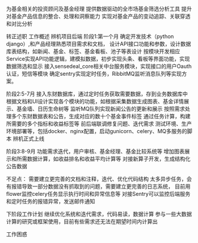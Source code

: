 为基金相关的投资顾问及基金经理
提供数据驱动的全市场基金筛选分析工具
提升对基金产品信息的整合、处理和洞察能力
实现对基金产品的变动追踪、关联穿透和对比分析


转正述职
工作概述
辨机项目后端
阶段1:第一个月
确定开发技术（python django）,和产品经理熟悉项目需求和文档，
设计API接口功能和参数，设计数据库表结构，如新闻、基金、标签、基金看板、池子等表设计
按模块开发相应Service实现API功能逻辑，建模拟数据，初步实现头条、看板等界面功能，实现数据筛选和显示
接入sensedeal_core相关中台服务模块，实现接口的用户Oauth认证，短信等模块
确定sentry实现定时任务，RibbitMQ监听消息队列等实现方案。

阶段2:5-7月
接入东财数据库，通过定时任务获取需要数据，存到业务数据库中
根据文档和UI设计实现各个模块的功能，如根据采集数据生成图表、基金详情展示、基金墙、日历生命树等
监听MQ队列实现新闻公告的更新和展示
按照需求处理多个东财数据表和公告，生成对应的数十个基金事件标签
通过任务计算，构建所需要的多个指标和收益标签等
前后端联调修复问题、迭代需求
测试环境、生产环境部署等，包括docker、nginx配置，启动gunicorn、celery、MQ多服务的脚本
辨机正式上线

阶段3:8-9月
功能需求迭代，用户审核、基金经理、基金比较系统等
增加图表展示和所需数据计算，如收益排名和收益平均计算等
对接新算子开发，生成结构化公告数据

不足点：
需要建立更完善的文档和注释，迭代、优化代码结构
太多异步任务，会有报错导致一部分数据没有抓取到的问题，需要建立更完善的日志系统，
目前用flower监控celery任务显示执行时间和异常信息等
对接Sentry可以监控后端服务和定时任务的报错异常，发送邮件通知

下阶段工作计划
继续优化系统和迭代需求，代码易读，数据计算
参与一些大数据计算的研究或框架使用，目前有些需求还无法在期望时间内计算出


工作困惑

